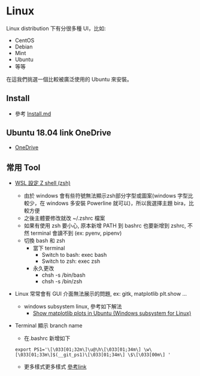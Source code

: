# Linux

Linux distribution 下有分很多種 UI，比如:

- CentOS
- Debian
- Mint
- Ubuntu
- 等等

在這我們挑選一個比較被廣泛使用的 Ubuntu 來安裝。

## Install 

- 參考 [Install.md](https://github.com/machineCYC/EnvironmentSetting/blob/master/Linux/INSTALL.md)

## Ubuntu 18.04 link OneDrive

- [OneDrive](https://www.maketecheasier.com/sync-onedrive-linux/)

## 常用 Tool

- [WSL 設定 Z shell (zsh)](https://poychang.github.io/note-windows-terminal/)
    - 由於 windows 會有些符號無法顯示zsh部分字型或圖案(windows 字型比較少，在 windows 多安裝 Powerline 就可以)，所以我選擇主題 bira，比較方便
    - 之後主體要修改就改 ~/.zshrc 檔案
    - 如果有使用 zsh 要小心, 原本新增 PATH 到 bashrc 也要新增到 zshrc, 不然 terminal 會讀不到 (ex: pyenv, pipenv)
    - 切換 bash 和 zsh
        - 當下 terminal 
            - Switch to bash: exec bash
            - Switch to zsh: exec zsh
        - 永久更改
            - chsh -s /bin/bash
            - chsh -s /bin/zsh

- Linux 常常會有 GUI 介面無法展示的問題, ex: gitk, matplotlib plt.show ...
    - windows subsystem linux, 參考如下解法
        - [Show matplotlib plots in Ubuntu (Windows subsystem for Linux)](https://github.com/machineCYC/EnvironmentSetting/blob/master/Linux/INSTALL.md)

- Terminal 顯示 branch name
    - 在.bashrc 新增如下
    ```
    export PS1='\[\033[01;32m\]\u@\h\[\033[01;34m\] \w\[\033[01;33m\]$(__git_ps1)\[\033[01;34m\] \$\[\033[00m\] '
    ```
    - 更多樣式更多樣式 [參考link](https://gist.github.com/justintv/168835)